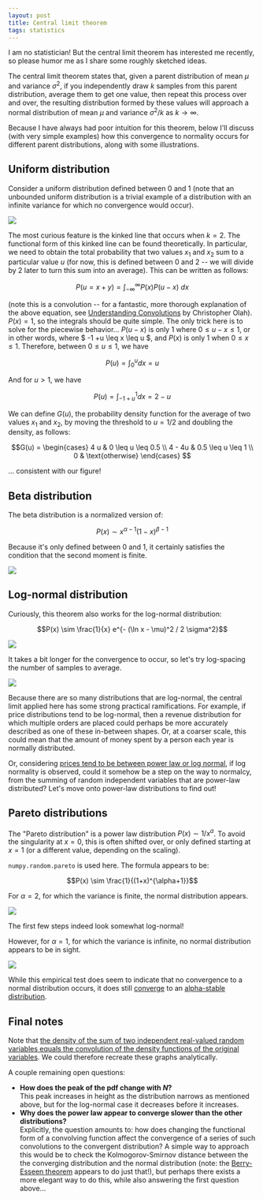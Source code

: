 ```yaml
---
layout: post
title: Central limit theorem
tags: statistics
---
```


I am no statistician! But the central limit theorem has interested me recently, so please humor me as I share some roughly sketched ideas.  

The central limit theorem states that, given a parent distribution of mean $\mu$ and variance $\sigma^2$, if you independently draw $k$ samples from this parent distribution, average them to get one value, then repeat this process over and over, the resulting distribution formed by these values will approach a normal distribution of mean $\mu$ and variance $\sigma^2/k$ as $k \to \infty$.

Because I have always had poor intuition for this theorem, below I'll discuss (with very simple examples) how this convergence to normality occurs for different parent distributions, along with some illustrations.

## Uniform distribution
Consider a uniform distribution defined between 0 and 1 (note that an unbounded uniform distribution is a trivial example of a distribution with an infinite variance for which no convergence would occur).

<img src="../images/2018-08-26-central-limit-theorem/uniform.png">

The most curious feature is the kinked line that occurs when $k=2$. The functional form of this kinked line can be found theoretically. In particular, we need to obtain the total probability that two values $x_1$ and $x_2$ sum to a particular value $u$ (for now, this is defined between $0$ and $2$ -- we will divide by $2$ later to turn this sum into an average). This can be written as follows:

$$P(u = x + y) = \int_{-\infty}^{\infty} P(x) P(u - x) \ dx$$

(note this is a convolution -- for a fantastic, more thorough explanation of the above equation, see [Understanding Convolutions](http://colah.github.io/posts/2014-07-Understanding-Convolutions/) by Christopher Olah). $P(x) = 1$, so the integrals should be quite simple. The only trick here is to solve for the piecewise behavior... $P(u - x)$ is only $1$ where $0 \leq u - x \leq 1$, or in other words, where $ -1 +u \leq x \leq u $, and $P(x)$ is only $1$ when $0 \leq x \leq 1$. Therefore, between $0 \leq u \leq 1$, we have

$$P(u) = \int_{0}^{u} dx = u$$ 

And for $u>1$, we have

$$P(u) = \int_{-1+u}^{1} dx = 2 - u$$

We can define $G(u)$, the probability density function for the average of two values $x_1$ and $x_2$, by moving the threshold to $u=1/2$ and doubling the density, as follows:

$$G(u) = 
\begin{cases}
4 u & 0 \leq u \leq 0.5 \\
4 - 4u & 0.5 \leq u \leq 1 \\
0 & \text{otherwise}
\end{cases}
$$

... consistent with our figure!

## Beta distribution
The beta distribution is a normalized version of:

$$P(x) \sim x^{\alpha-1} (1-x)^{\beta -1}$$

Because it's only defined between 0 and 1, it certainly satisfies the condition that the second moment is finite.

<img src="../images/2018-08-26-central-limit-theorem/beta.png">

## Log-normal distribution
Curiously, this theorem also works for the log-normal distribution:

$$P(x) \sim \frac{1}{x} e^{- (\ln x - \mu)^2 / 2 \sigma^2}$$

<img src="../images/2018-08-26-central-limit-theorem/lognormal.png">

It takes a bit longer for the convergence to occur, so let's try log-spacing the number of samples to average.

<img src="../images/2018-08-26-central-limit-theorem/lognormal_log.png">

Because there are so many distributions that are log-normal, the central limit applied here has some strong practical ramifications. For example, if price distributions tend to be log-normal, then a revenue distribution for which multiple orders are placed could perhaps be more accurately described as one of these in-between shapes. Or, at a coarser scale, this could mean that the amount of money spent by a person each year is normally distributed.

Or, considering [prices tend to be between power law or log normal](https://link.springer.com/content/pdf/10.1007%2Fs00191-009-0142-z.pdf), if log normality is observed, could it somehow be a step on the way to normalcy, from the summing of random independent variables that are power-law distributed? Let's move onto power-law distributions to find out!

## Pareto distributions
The "Pareto distribution" is a power law distribution $P(x) \sim 1/x^a$. To avoid the singularity at $x=0$, this is often shifted over, or only defined starting at $x=1$ (or a different value, depending on the scaling).

`numpy.random.pareto` is used here. The formula appears to be:

$$P(x) \sim \frac{1}{(1+x)^{\alpha+1}}$$

For $\alpha = 2$, for which the variance is finite, the normal distribution appears.

<img src="../images/2018-08-26-central-limit-theorem/pareto2.png">

The first few steps indeed look somewhat log-normal!

However, for $\alpha =1$, for which the variance is infinite, no normal distribution appears to be in sight.

<img src="../images/2018-08-26-central-limit-theorem/pareto1.png">

While this empirical test does seem to indicate that no convergence to a normal distribution occurs, it does still [converge](https://en.wikipedia.org/wiki/Central_limit_theorem) to an [alpha-stable distribution](https://en.wikipedia.org/wiki/Stable_distribution).

## Final notes
Note that [the density of the sum of two independent real-valued random variables equals the convolution of the density functions of the original variables](https://en.wikipedia.org/w/index.php?title=Illustration_of_the_central_limit_theorem&gettingStartedReturn=true). We could therefore recreate these graphs analytically.

A couple remaining open questions:

* **How does the peak of the pdf change with $N$?** <br> This peak increases in height as the distribution narrows as mentioned above, but for the log-normal case it decreases before it increases.
* **Why does the power law appear to converge slower than the other distributions?** <br> Explicitly, the question amounts to: how does changing the functional form of a convolving function affect the convergence of a series of such convolutions to the convergent distribution? A simple way to approach this would be to check the Kolmogorov-Smirnov distance between the the converging distribution and the normal distribution (note: the [Berry-Esseen theorem](https://en.wikipedia.org/wiki/Berry%E2%80%93Esseen_theorem) appears to do just that!), but perhaps there exists a more elegant way to do this, while also answering the first question above...

